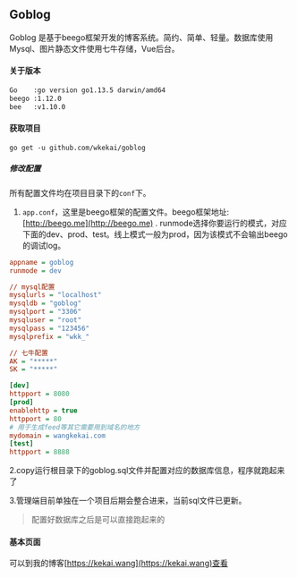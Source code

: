 ## Goblog

Goblog 是基于beego框架开发的博客系统。简约、简单、轻量。数据库使用Mysql、图片静态文件使用七牛存储，Vue后台。

#### 关于版本
``` sh
Go    :go version go1.13.5 darwin/amd64
beego :1.12.0
bee   :v1.10.0
```

#### 获取项目 
```
go get -u github.com/wkekai/goblog
```

##### 修改配置
所有配置文件均在项目目录下的<code>conf</code>下。  
1. <code>app.conf</code>，这里是beego框架的配置文件。beego框架地址:[http://beego.me](http://beego.me) .
runmode选择你要运行的模式，对应下面的dev、prod、test。线上模式一般为prod，因为该模式不会输出beego的调试log。
``` ini
appname = goblog
runmode = dev 

// mysql配置
mysqlurls = "localhost"
mysqldb = "goblog"
mysqlport = "3306"
mysqluser = "root"
mysqlpass = "123456"
mysqlprefix = "wkk_"

// 七牛配置
AK = "*****"
SK = "*****"

[dev]
httpport = 8080
[prod]
enablehttp = true
httpport = 80
# 用于生成feed等其它需要用到域名的地方
mydomain = wangkekai.com
[test]
httpport = 8888
```

2.copy运行根目录下的goblog.sql文件并配置对应的数据库信息，程序就跑起来了

3.管理端目前单独在一个项目后期会整合进来，当前sql文件已更新。

>配置好数据库之后是可以直接跑起来的

#### 基本页面 
可以到我的博客[https://kekai.wang](https://kekai.wang)查看
